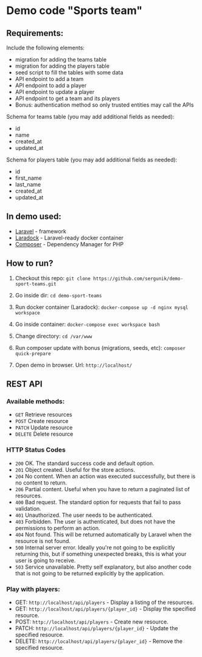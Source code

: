# Demo code "Sports team"

## Requirements:

Include the following elements:
- migration for adding the teams table
- migration for adding the players table
- seed script to fill the tables with some data
- API endpoint to add a team
- API endpoint to add a player
- API endpoint to update a player
- API endpoint to get a team and its players
- Bonus: authentication method so only trusted entities may call the APIs

Schema for teams table (you may add additional fields as needed):

- id
- name
- created_at
- updated_at

Schema for players table (you may add additional fields as needed):

- id
- first_name
- last_name
- created_at
- updated_at

## In demo used:

- [Laravel](https://laravel.com/) - framework
- [Laradock](https://laradock.io/) - Laravel-ready docker container
- [Composer](https://getcomposer.org/) - Dependency Manager for PHP

## How to run?

1. Checkout this repo: `git clone https://github.com/sergunik/demo-sport-teams.git`

1. Go inside dir: `cd demo-sport-teams`

1. Run docker container (Laradock): `docker-compose up -d nginx mysql workspace`

1. Go inside container: `docker-compose exec workspace bash`

1. Change directory: `cd /var/www`

1. Run composer update with bonus (migrations, seeds, etc): `composer quick-prepare`

1. Open demo in browser. Url: `http://localhost/`

## REST API
### Available methods:
- `GET` Retrieve resources
- `POST` Create resource
- `PATCH` Update resource
- `DELETE` Delete resource

### HTTP Status Codes

- `200` OK. The standard success code and default option.
- `201` Object created. Useful for the store actions.
- `204` No content. When an action was executed successfully, but there is no content to return.
- `206` Partial content. Useful when you have to return a paginated list of resources.
- `400` Bad request. The standard option for requests that fail to pass validation.
- `401` Unauthorized. The user needs to be authenticated.
- `403` Forbidden. The user is authenticated, but does not have the permissions to perform an action.
- `404` Not found. This will be returned automatically by Laravel when the resource is not found.
- `500` Internal server error. Ideally you're not going to be explicitly returning this, but if something unexpected breaks, this is what your user is going to receive.
- `503` Service unavailable. Pretty self explanatory, but also another code that is not going to be returned explicitly by the application.

### Play with players:

- GET: `http://localhost/api/players` - Display a listing of the resources.
- GET: `http://localhost/api/players/{player_id}` - Display the specified resource.
- POST: `http://localhost/api/players` - Create new resource.
- PATCH: `http://localhost/api/players/{player_id}` - Update the specified resource.
- DELETE: `http://localhost/api/players/{player_id}` - Remove the specified resource.


